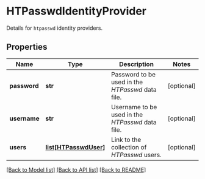 # HTPasswdIdentityProvider

Details for `htpasswd` identity providers.
## Properties
Name | Type | Description | Notes
------------ | ------------- | ------------- | -------------
**password** | **str** | Password to be used in the _HTPasswd_ data file. | [optional] 
**username** | **str** | Username to be used in the _HTPasswd_ data file. | [optional] 
**users** | [**list[HTPasswdUser]**](HTPasswdUser.md) | Link to the collection of _HTPasswd_ users. | [optional] 

[[Back to Model list]](../README.md#documentation-for-models) [[Back to API list]](../README.md#documentation-for-api-endpoints) [[Back to README]](../README.md)


